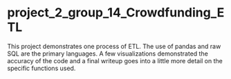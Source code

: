 # project_2_group_14_Crowdfunding_ETL

This project demonstrates one process of ETL. The use of pandas and raw SQL are the primary languages. A few visualizations demonstrated the accuracy of the code and a final writeup goes into a little more detail on the specific functions used.  